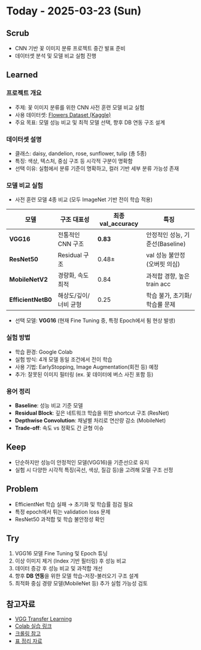 # Today - 2025-03-23 (Sun)

## Scrub
- CNN 기반 꽃 이미지 분류 프로젝트 중간 발표 준비
- 데이터셋 분석 및 모델 비교 실험 진행

## Learned

### 프로젝트 개요
- 주제: 꽃 이미지 분류를 위한 CNN 사전 훈련 모델 비교 실험
- 사용 데이터셋: [Flowers Dataset (Kaggle)](https://www.kaggle.com/datasets/imsparsh/flowers-dataset/code)
- 주요 목표: 모델 성능 비교 및 최적 모델 선택, 향후 DB 연동 구조 설계

### 데이터셋 설명
- 클래스: daisy, dandelion, rose, sunflower, tulip (총 5종)
- 특징: 색상, 텍스처, 중심 구조 등 시각적 구분이 명확함
- 선택 이유: 실험에서 분류 기준이 명확하고, 컬러 기반 세부 분류 가능성 존재

### 모델 비교 실험
- 사전 훈련 모델 4종 비교 (모두 ImageNet 기반 전이 학습 적용)

| 모델 | 구조 대표성 | 최종 val_accuracy | 특징 |
| --- | --- | --- | --- |
| **VGG16** | 전통적인 CNN 구조 | **0.83** | 안정적인 성능, 기준선(Baseline) |
| **ResNet50** | Residual 구조 | 0.48± | val 성능 불안정 (오버핏 의심) |
| **MobileNetV2** | 경량화, 속도 최적 | 0.84 | 과적합 경향, 높은 train acc |
| **EfficientNetB0** | 해상도/깊이/너비 균형 | 0.25 | 학습 불가, 초기화/학습률 문제 |

- 선택 모델: **VGG16** (현재 Fine Tuning 중, 특정 Epoch에서 튐 현상 발생)

### 실험 방법
- 학습 환경: Google Colab
- 실험 방식: 4개 모델 동일 조건에서 전이 학습
- 사용 기법: EarlyStopping, Image Augmentation(회전 등) 예정
- 추가: 잘못된 이미지 필터링 (ex. 꽃 데이터에 버스 사진 포함 등)

### 용어 정리
- **Baseline**: 성능 비교 기준 모델
- **Residual Block**: 깊은 네트워크 학습을 위한 shortcut 구조 (ResNet)
- **Depthwise Convolution**: 채널별 처리로 연산량 감소 (MobileNet)
- **Trade-off**: 속도 vs 정확도 간 균형 이슈

## Keep
- 단순하지만 성능이 안정적인 모델(VGG16)을 기준선으로 유지
- 실험 시 다양한 시각적 특징(곡선, 색상, 질감 등)을 고려해 모델 구조 선정

## Problem
- EfficientNet 학습 실패 → 초기화 및 학습률 점검 필요
- 특정 epoch에서 튀는 validation loss 문제
- ResNet50 과적합 및 학습 불안정성 확인

## Try
1. VGG16 모델 Fine Tuning 및 Epoch 튜닝
2. 이상 이미지 제거 (Index 기반 필터링) 후 성능 비교
3. 데이터 증강 후 성능 비교 및 과적합 개선
4. 향후 **DB 연동**을 위한 모델 학습-저장-불러오기 구조 설계
5. 최적화 중심 경량 모델(MobileNet 등) 추가 실험 가능성 검토

## 참고자료
- [VGG Transfer Learning](https://www.kaggle.com/code/dipanshurautela2001/transferlearningvgg-0-85-accuracy)
- [Colab 실습 링크](https://colab.research.google.com/drive/1XGcAmKKsuw4-tNx_uEed8ehpvS5kuSA9?authuser=1#scrollTo=X26z5Qb0QzC7)
- [크롤링 참고](https://wikidocs.net/234705)
- [표 정리 자료](https://www.notion.so/1c009fd9adc48094a930cc75e8638b26?pvs=21)
